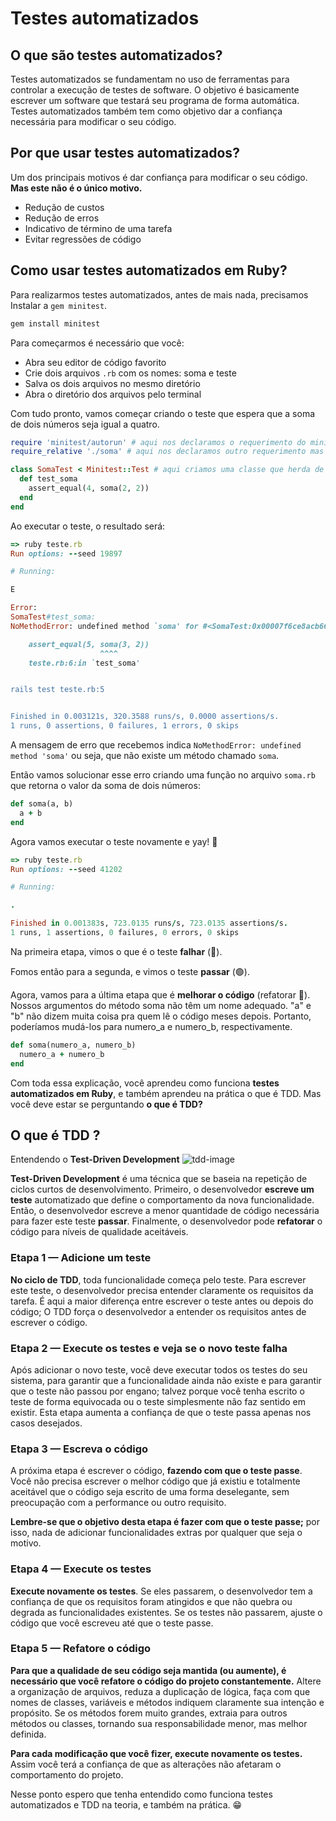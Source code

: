# Testes automatizados

## O que são testes automatizados?

Testes automatizados se fundamentam no uso de ferramentas para controlar a execução de testes de software. O objetivo é basicamente escrever um software que testará seu programa de forma automática. Testes automatizados também tem como objetivo dar a confiança necessária para modificar o seu código.

## Por que usar testes automatizados?

Um dos principais motivos é dar confiança para modificar o seu código. **Mas este não é o único motivo.**

- Redução de custos
- Redução de erros
- Indicativo de término de uma tarefa
- Evitar regressões de código

## Como usar testes automatizados em Ruby?

Para realizarmos testes automatizados, antes de mais nada, precisamos Instalar a `gem minitest`.

```ruby
gem install minitest
```

Para começarmos é necessário que você:

- Abra seu editor de código favorito
- Crie dois arquivos `.rb` com os nomes: soma e teste
- Salva os dois arquivos no mesmo diretório
- Abra o diretório dos arquivos pelo terminal

Com tudo pronto, vamos começar criando o teste que espera que a soma de dois números seja igual a quatro.

```ruby
require 'minitest/autorun' # aqui nos declaramos o requerimento do minitest que nos instalamos anteriormente
require_relative './soma' # aqui nos declaramos outro requerimento mas dessa vez do outro arquivo que nos criamos.

class SomaTest < Minitest::Test # aqui criamos uma classe que herda de Minitest::Test
  def test_soma
    assert_equal(4, soma(2, 2))
  end
end
```

Ao executar o teste, o resultado será:

```ruby
=> ruby teste.rb
Run options: --seed 19897

# Running:

E

Error:
SomaTest#test_soma:
NoMethodError: undefined method `soma' for #<SomaTest:0x00007f6ce8acb668 @NAME="test_soma", @failures=[#<Minitest::UnexpectedError: Unexpected exception>], @assertions=0, @time=0.0006974000007176073>

    assert_equal(5, soma(3, 2))
                    ^^^^
    teste.rb:6:in `test_soma'


rails test teste.rb:5


Finished in 0.003121s, 320.3588 runs/s, 0.0000 assertions/s.
1 runs, 0 assertions, 0 failures, 1 errors, 0 skips
```

A mensagem de erro que recebemos indica `NoMethodError: undefined method 'soma'` ou seja, que não existe um método chamado `soma`.

Então vamos solucionar esse erro criando uma função no arquivo `soma.rb` que retorna o valor da soma de dois números:

```ruby
def soma(a, b)
  a + b
end
```

Agora vamos executar o teste novamente e yay! 🎉

```ruby
=> ruby teste.rb
Run options: --seed 41202

# Running:

.

Finished in 0.001383s, 723.0135 runs/s, 723.0135 assertions/s.
1 runs, 1 assertions, 0 failures, 0 errors, 0 skips
```

Na primeira etapa, vimos o que é o teste **falhar** (🔴).

Fomos então para a segunda, e vimos o teste **passar** (🟢).

Agora, vamos para a última etapa que é **melhorar o código** (refatorar 🔵). Nossos argumentos do método soma não têm um nome adequado. "a" e "b" não dizem muita coisa pra quem lê o código meses depois. Portanto, poderíamos mudá-los para numero_a e numero_b, respectivamente.

```ruby
def soma(numero_a, numero_b)
  numero_a + numero_b
end
```

Com toda essa explicação, você aprendeu como funciona **testes automatizados em Ruby**, e também aprendeu na prática o que é TDD. Mas você deve estar se perguntando **o que é TDD?**

## O que é TDD ?

Entendendo o **Test-Driven Development** ![tdd-image](https://marsner.com/wp-content/uploads/test-driven-development-TDD.png)

**Test-Driven Development** é uma técnica que se baseia na repetição de ciclos curtos de desenvolvimento. Primeiro, o desenvolvedor **escreve um teste** automatizado que define o comportamento da nova funcionalidade. Então, o desenvolvedor escreve a menor quantidade de código necessária para fazer este teste **passar**. Finalmente, o desenvolvedor pode **refatorar** o código para níveis de qualidade aceitáveis.

### Etapa 1 — Adicione um teste

**No ciclo de TDD**, toda funcionalidade começa pelo teste. Para escrever este teste, o desenvolvedor precisa entender claramente os requisitos da tarefa. É aqui a maior diferença entre escrever o teste antes ou depois do código; O TDD força o desenvolvedor a entender os requisitos antes de escrever o código.

### Etapa 2 — Execute os testes e veja se o novo teste falha

Após adicionar o novo teste, você deve executar todos os testes do seu sistema, para garantir que a funcionalidade ainda não existe e para garantir que o teste não passou por engano; talvez porque você tenha escrito o teste de forma equivocada ou o teste simplesmente não faz sentido em existir. Esta etapa aumenta a confiança de que o teste passa apenas nos casos desejados.

### Etapa 3 — Escreva o código

A próxima etapa é escrever o código, **fazendo com que o teste passe**. Você não precisa escrever o melhor código que já existiu e totalmente aceitável que o código seja escrito de uma forma deselegante, sem preocupação com a performance ou outro requisito.

**Lembre-se que o objetivo desta etapa é fazer com que o teste passe;** por isso, nada de adicionar funcionalidades extras por qualquer que seja o motivo.

### Etapa 4 — Execute os testes

**Execute novamente os testes**. Se eles passarem, o desenvolvedor tem a confiança de que os requisitos foram atingidos e que não quebra ou degrada as funcionalidades existentes. Se os testes não passarem, ajuste o código que você escreveu até que o teste passe.

### Etapa 5 — Refatore o código

**Para que a qualidade de seu código seja mantida (ou aumente), é necessário que você refatore o código do projeto constantemente.** Altere a organização de arquivos, reduza a duplicação de lógica, faça com que nomes de classes, variáveis e métodos indiquem claramente sua intenção e propósito. Se os métodos forem muito grandes, extraia para outros métodos ou classes, tornando sua responsabilidade menor, mas melhor definida.

**Para cada modificação que você fizer, execute novamente os testes.** Assim você terá a confiança de que as alterações não afetaram o comportamento do projeto.

Nesse ponto espero que tenha entendido como funciona testes automatizados e TDD na teoria, e também na prática. 😁
